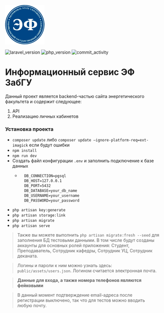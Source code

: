 <!-- <div align="center">
<img src="https://raw.githubusercontent.com/TseplyaevAF/energy_faculty/main/public/assets/default/logo.png" >
</div> -->

![logo](https://raw.githubusercontent.com/TseplyaevAF/energy_faculty/main/public/assets/default/logo.png)

![laravel_version](https://img.shields.io/badge/Laravel-8.83.9-red)
![php_version](https://img.shields.io/badge/php-%5E7.3%7C%5E7.4%7C%5E8.1.2-blue)
![commit_activity](https://img.shields.io/github/commit-activity/w/TseplyaevAF/energy_faculty)
                                                                       
# Информационный сервис ЭФ ЗабГУ

Данный проект является backend-частью сайта энергетического факультета и содержит следующее:
1. API
2. Реализацию личных кабинетов

### Установка проекта

- `composer update` либо `composer update —ignore-platform-req=ext-imagick` если будут ошибки
- `npm install`
- `npm run dev`
- Создать файл конфигурации `.env` и заполнить подключение к базе данных
    - ```
        DB_CONNECTION=pgsql
        DB_HOST=127.0.0.1
        DB_PORT=5432
        DB_DATABASE=your_db_name
        DB_USERNAME=your_username
        DB_PASSWORD=your_password
        ```
- `php artisan key:generate`
- `php artisan storage:link`
- `php artisan migrate`
- `php artisan serve`

> Также вы можете выполнить `php artisan migrate:fresh --seed` для заполнения БД тестовыми данными. В том числе будут созданы аккаунты для основных ролей приложения: Студент, Преподаватель, Сотрудник кафедры, Сотрудник УЦ, Сотрудник деканата.

> Логины и пароли к ним можно узнать здесь: `public/assets/users.json`. Логином считается электронная почта.

> **Данные для входа, а также номера телефонов являются фейковыми**

> В данный момент подтверждение email-адреса после регистрации выключено, так что для тестов можно вводить любую почту.
